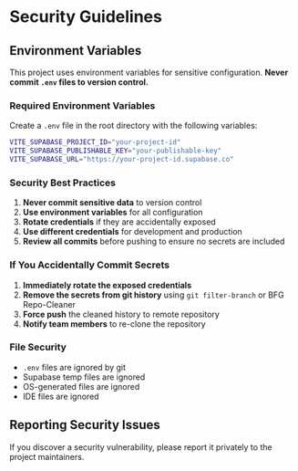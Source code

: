 # Security Guidelines

## Environment Variables

This project uses environment variables for sensitive configuration. **Never commit `.env` files to version control.**

### Required Environment Variables

Create a `.env` file in the root directory with the following variables:

```bash
VITE_SUPABASE_PROJECT_ID="your-project-id"
VITE_SUPABASE_PUBLISHABLE_KEY="your-publishable-key"
VITE_SUPABASE_URL="https://your-project-id.supabase.co"
```

### Security Best Practices

1. **Never commit sensitive data** to version control
2. **Use environment variables** for all configuration
3. **Rotate credentials** if they are accidentally exposed
4. **Use different credentials** for development and production
5. **Review all commits** before pushing to ensure no secrets are included

### If You Accidentally Commit Secrets

1. **Immediately rotate the exposed credentials**
2. **Remove the secrets from git history** using `git filter-branch` or BFG Repo-Cleaner
3. **Force push** the cleaned history to remote repository
4. **Notify team members** to re-clone the repository

### File Security

- `.env` files are ignored by git
- Supabase temp files are ignored
- OS-generated files are ignored
- IDE files are ignored

## Reporting Security Issues

If you discover a security vulnerability, please report it privately to the project maintainers.
